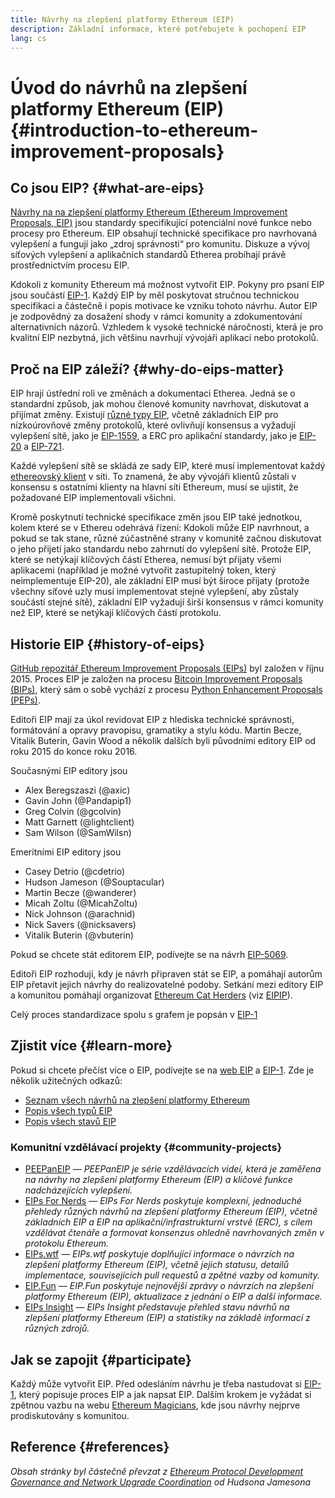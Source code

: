 ```yaml
---
title: Návrhy na zlepšení platformy Ethereum (EIP)
description: Základní informace, které potřebujete k pochopení EIP
lang: cs
---
```


# Úvod do návrhů na zlepšení platformy Ethereum (EIP) {#introduction-to-ethereum-improvement-proposals}

## Co jsou EIP? {#what-are-eips}

[Návrhy na na zlepšení platformy Ethereum (Ethereum Improvement Proposals, EIP)](https://eips.ethereum.org/) jsou standardy specifikující potenciální nové funkce nebo procesy pro Ethereum. EIP obsahují technické specifikace pro navrhovaná vylepšení a fungují jako „zdroj správnosti“ pro komunitu. Diskuze a vývoj síťových vylepšení a aplikačních standardů Etherea probíhají právě prostřednictvím procesu EIP.

Kdokoli z komunity Ethereum má možnost vytvořit EIP. Pokyny pro psaní EIP jsou součástí [EIP-1](https://eips.ethereum.org/EIPS/eip-1). Každý EIP by měl poskytovat stručnou technickou specifikaci a částečně i popis motivace ke vzniku tohoto návrhu. Autor EIP je zodpovědný za dosažení shody v rámci komunity a zdokumentování alternativních názorů. Vzhledem k vysoké technické náročnosti, která je pro kvalitní EIP nezbytná, jich většinu navrhují vývojáři aplikací nebo protokolů.

## Proč na EIP záleží? {#why-do-eips-matter}

EIP hrají ústřední roli ve změnách a dokumentaci Etherea. Jedná se o standardní způsob, jak mohou členové komunity navrhovat, diskutovat a přijímat změny. Existují [různé typy EIP](https://eips.ethereum.org/EIPS/eip-1#eip-types), včetně základních EIP pro nízkoúrovňové změny protokolů, které ovlivňují konsensus a vyžadují vylepšení sítě, jako je [EIP-1559](https://eips.ethereum.org/EIPS/eip-1559), a ERC pro aplikační standardy, jako je [EIP-20](https://eips.ethereum.org/EIPS/eip-20) a [EIP-721](https://eips.ethereum.org/EIPS/eip-721).

Každé vylepšení sítě se skládá ze sady EIP, které musí implementovat každý [ethereovský klient](/learn/#clients-and-nodes) v síti. To znamená, že aby vývojáři klientů zůstali v konsensu s ostatními klienty na hlavní síti Ethereum, musí se ujistit, že požadované EIP implementovali všichni.

Kromě poskytnutí technické specifikace změn jsou EIP také jednotkou, kolem které se v Ethereu odehrává řízení: Kdokoli může EIP navrhnout, a pokud se tak stane, různé zúčastněné strany v komunitě začnou diskutovat o jeho přijetí jako standardu nebo zahrnutí do vylepšení sítě. Protože EIP, které se netýkají klíčových částí Etherea, nemusí být přijaty všemi aplikacemi (například je možné vytvořit zastupitelný token, který neimplementuje EIP-20), ale základní EIP musí být široce přijaty (protože všechny síťové uzly musí implementovat stejné vylepšení, aby zůstaly součástí stejné sítě), základní EIP vyžadují širší konsensus v rámci komunity než EIP, které se netýkají klíčových částí protokolu.

## Historie EIP {#history-of-eips}

[GitHub repozitář Ethereum Improvement Proposals (EIPs)](https://github.com/ethereum/EIPs) byl založen v říjnu 2015. Proces EIP je založen na procesu [Bitcoin Improvement Proposals (BIPs)](https://github.com/bitcoin/bips), který sám o sobě vychází z procesu [Python Enhancement Proposals (PEPs)](https://www.python.org/dev/peps/).

Editoři EIP mají za úkol revidovat EIP z hlediska technické správnosti, formátování a opravy pravopisu, gramatiky a stylu kódu. Martin Becze, Vitalik Buterin, Gavin Wood a několik dalších byli původními editory EIP od roku 2015 do konce roku 2016.

Současnými EIP editory jsou

- Alex Beregszaszi (@axic)
- Gavin John (@Pandapip1)
- Greg Colvin (@gcolvin)
- Matt Garnett (@lightclient)
- Sam Wilson (@SamWilsn)

Emeritními EIP editory jsou

- Casey Detrio (@cdetrio)
- Hudson Jameson (@Souptacular)
- Martin Becze (@wanderer)
- Micah Zoltu (@MicahZoltu)
- Nick Johnson (@arachnid)
- Nick Savers (@nicksavers)
- Vitalik Buterin (@vbuterin)

Pokud se chcete stát editorem EIP, podívejte se na návrh [EIP-5069](https://eips.ethereum.org/EIPS/eip-5069).

Editoři EIP rozhodují, kdy je návrh připraven stát se EIP, a pomáhají autorům EIP přetavit jejich návrhy do realizovatelné podoby. Setkání mezi editory EIP a komunitou pomáhají organizovat [Ethereum Cat Herders](https://www.ethereumcatherders.com/) (viz [EIPIP](https://github.com/ethereum-cat-herders/EIPIP)).

Celý proces standardizace spolu s grafem je popsán v [EIP-1](https://eips.ethereum.org/EIPS/eip-1)

## Zjistit více {#learn-more}

Pokud si chcete přečíst více o EIP, podívejte se na [web EIP](https://eips.ethereum.org/) a [EIP-1](https://eips.ethereum.org/EIPS/eip-1). Zde je několik užitečných odkazů:

- [Seznam všech návrhů na zlepšení platformy Ethereum](https://eips.ethereum.org/all)
- [Popis všech typů EIP](https://eips.ethereum.org/EIPS/eip-1#eip-types)
- [Popis všech stavů EIP](https://eips.ethereum.org/EIPS/eip-1#eip-process)

### Komunitní vzdělávací projekty {#community-projects}

- [PEEPanEIP](https://www.youtube.com/playlist?list=PL4cwHXAawZxqu0PKKyMzG_3BJV_xZTi1F) — *PEEPanEIP je série vzdělávacích videí, která je zaměřena na návrhy na zlepšení platformy Ethereum (EIP) a klíčové funkce nadcházejících vylepšení.*
- [EIPs For Nerds](https://ethereum2077.substack.com/t/eip-research) — *EIPs For Nerds poskytuje komplexní, jednoduché přehledy různých návrhů na zlepšení platformy Ethereum (EIP), včetně základních EIP a EIP na aplikační/infrastrukturní vrstvě (ERC), s cílem vzdělávat čtenáře a formovat konsenzus ohledně navrhovaných změn v protokolu Ethereum.*
- [EIPs.wtf](https://www.eips.wtf/) — *EIPs.wtf poskytuje doplňující informace o návrzích na zlepšení platformy Ethereum (EIP), včetně jejich statusu, detailů implementace, souvisejících pull requestů a zpětné vazby od komunity.*
- [EIP.Fun](https://eipfun.substack.com/) — *EIP.Fun poskytuje nejnovější zprávy o návrzích na zlepšení platformy Ethereum (EIP), aktualizace z jednání o EIP a další informace.*
- [EIPs Insight](https://eipsinsight.com/) — *EIPs Insight představuje přehled stavu návrhů na zlepšení platformy Ethereum (EIP) a statistiky na základě informací z různých zdrojů.*

## Jak se zapojit {#participate}

Každý může vytvořit EIP. Před odesláním návrhu je třeba nastudovat si [EIP-1](https://eips.ethereum.org/EIPS/eip-1), který popisuje proces EIP a jak napsat EIP. Dalším krokem je vyžádat si zpětnou vazbu na webu [Ethereum Magicians](https://ethereum-magicians.org/), kde jsou návrhy nejprve prodiskutovány s komunitou.

## Reference {#references}

<cite class="citation">

Obsah stránky byl částečně převzat z [Ethereum Protocol Development Governance and Network Upgrade Coordination](https://hudsonjameson.com/posts/2020-03-23-ethereum-protocol-development-governance-and-network-upgrade-coordination/) od Hudsona Jamesona

</cite>
